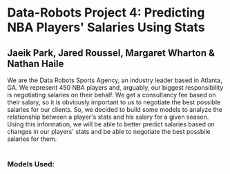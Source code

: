 # Data-Robots Project 4: Predicting NBA Players' Salaries Using Stats 
<h2>Jaeik Park, Jared Roussel, Margaret Wharton & Nathan Haile</h2> 

We are the Data Robots Sports Agency, an industry leader based in Atlanta, GA. We represent 450 NBA players and, arguably, our biggest responsibility is negotiating salaries on their behalf. We get a consultancy fee based on their salary, so it is obviously important to us to negotiate the best possible salaries for our clients. So, we decided to build some models to analyze the relationship between a player's stats and his salary for a given season. Using this information, we will be able to better predict salaries based on changes in our players' stats and be able to negotiate the best possbile salaries for them. <br/> <br/>

<h3>Models Used:<br/>
  
